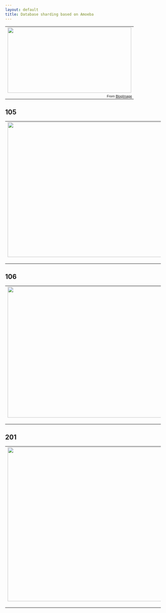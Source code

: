 ```yaml
---
layout: default
title: Database sharding based on Amoeba
---
```




<table style="width:auto;"><tr><td><a href="https://picasaweb.google.com/lh/photo/U6CDq7q8NJuQsZgcoQjVIdMTjNZETYmyPJy0liipFm0?feat=embedwebsite"><img src="https://lh6.googleusercontent.com/-M-LZVe_3ffI/U1pyd7Tg33I/AAAAAAAAAQ4/UudtNzvT-aQ/s400/topology.jpg" height="212" width="400" /></a></td></tr><tr><td style="font-family:arial,sans-serif; font-size:11px; text-align:right">From <a href="https://picasaweb.google.com/107523979648406931368/BlogImage?authuser=0&feat=embedwebsite">BlogImage</a></td></tr></table>

## 105 ##

<table style="width:auto;"><tr><td><a href="https://picasaweb.google.com/lh/photo/kXBddzNJPKbcxwc5-tJMFdMTjNZETYmyPJy0liipFm0?feat=embedwebsite"><img src="https://lh5.googleusercontent.com/-G6t-BaT9Ues/U1pydFg2sUI/AAAAAAAAAQ0/eU_kBBY6KFU/s800/105.jpg" height="437" width="776" /></a></td></tr><tr><td style="font-family:arial,sans-serif; font-size:11px; text-align:right">From <a href="https://picasaweb.google.com/107523979648406931368/BlogImage?authuser=0&feat=embedwebsite">BlogImage</a></td></tr></table>

## 106 ##

<table style="width:auto;"><tr><td><a href="https://picasaweb.google.com/lh/photo/KCyh-BVRidXBuvrQHEwH59MTjNZETYmyPJy0liipFm0?feat=embedwebsite"><img src="https://lh3.googleusercontent.com/-1ik_b2BeNZY/U1pydHloSiI/AAAAAAAAAQo/L59t6flRNTg/s800/106.jpg" height="424" width="780" /></a></td></tr><tr><td style="font-family:arial,sans-serif; font-size:11px; text-align:right">From <a href="https://picasaweb.google.com/107523979648406931368/BlogImage?authuser=0&feat=embedwebsite">BlogImage</a></td></tr></table>

## 201 ##

<table style="width:auto;"><tr><td><a href="https://picasaweb.google.com/lh/photo/XnISBn1WrF4tB9bW2sL-2dMTjNZETYmyPJy0liipFm0?feat=embedwebsite"><img src="https://lh4.googleusercontent.com/-r2Zd9F6qB1U/U1pydDx5FEI/AAAAAAAAAQw/l5xIEWEum0U/s800/201.jpg" height="499" width="772" /></a></td></tr><tr><td style="font-family:arial,sans-serif; font-size:11px; text-align:right">From <a href="https://picasaweb.google.com/107523979648406931368/BlogImage?authuser=0&feat=embedwebsite">BlogImage</a></td></tr></table>